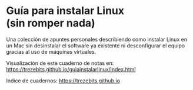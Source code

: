 # Guía para instalar Linux<br>(sin romper nada)

Una colección de apuntes personales describiendo como instalar Linux en un Mac sin desinstalar el software ya existente ni desconfigurar el equipo gracias al uso de máquinas virtuales.

Visualización de este cuaderno de notas en: <https://trezebits.github.io/guiainstalarlinux/index.html>

Indice de cuadernos: <https://trezebits.github.io>